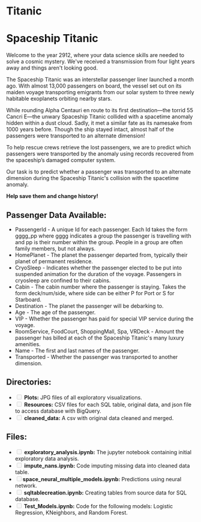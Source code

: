 # Titanic
<h1>Spaceship Titanic</h1>

<p>Welcome to the year 2912, where your data science skills are needed to solve a cosmic mystery. We've received a transmission from four light years away and things aren't looking good.</p>

<p>The Spaceship Titanic was an interstellar passenger liner launched a month ago. With almost 13,000 passengers on board, the vessel set out on its maiden voyage transporting emigrants from our solar system to three newly habitable exoplanets orbiting nearby stars.</p>

<p>While rounding Alpha Centauri en route to its first destination—the torrid 55 Cancri E—the unwary Spaceship Titanic collided with a spacetime anomaly hidden within a dust cloud. Sadly, it met a similar fate as its namesake from 1000 years before. Though the ship stayed intact, almost half of the passengers were transported to an alternate dimension!</p>

<p>To help rescue crews retrieve the lost passengers, we are to predict which passengers were transported by the anomaly using records recovered from the spaceship’s damaged computer system.</p>

<p>Our task is to predict whether a passenger was transported to an alternate dimension during the Spaceship Titanic's collision with the spacetime anomaly.</p>

<p><strong>Help save them and change history!</strong></p>

<h2>Passenger Data Available:</h2>
<ul>
  <li>PassengerId - A unique Id for each passenger. Each Id takes the form gggg_pp where gggg indicates a group the passenger is travelling with and pp is their number within the group. People in a group are often family members, but not always.</li>
  <li>HomePlanet - The planet the passenger departed from, typically their planet of permanent residence.</li>
  <li>CryoSleep - Indicates whether the passenger elected to be put into suspended animation for the duration of the voyage. Passengers in cryosleep are confined to their cabins.</li>
  <li>Cabin - The cabin number where the passenger is staying. Takes the form deck/num/side, where side can be either P for Port or S for Starboard.</li>
  <li>Destination - The planet the passenger will be debarking to.</li>
  <li>Age - The age of the passenger.</li>
  <li>VIP - Whether the passenger has paid for special VIP service during the voyage.</li>
  <li>RoomService, FoodCourt, ShoppingMall, Spa, VRDeck - Amount the passenger has billed at each of the Spaceship Titanic's many luxury amenities.</li>
  <li>Name - The first and last names of the passenger.</li>
  <li>Transported - Whether the passenger was transported to another dimension.</li>
</ul>

<h2>Directories:</h2>
<ul>
  <li><input type="checkbox" disabled> <b>Plots:</b> JPG files of all exploratory visualizations.</li>
  <li><input type="checkbox" disabled> <b>Resources:</b> CSV files for each SQL table, original data, and json file to access database with BigQuery.</li>
  <li><input type="checkbox" disabled> <b>cleaned_data:</b> A csv with original data cleaned and merged.</li>
</ul>

<h2>Files:</h2>
<ul>
  <li><input type="checkbox" disabled> <b>exploratory_analysis.ipynb:</b> The jupyter notebook containing initial exploratory data analysis.</li>
  <li><input type="checkbox" disabled> <b>impute_nans.ipynb:</b> Code imputing missing data into cleaned data table.</li>
  <li><input type="checkbox" disabled><b>space_neural_multiple_models.ipynb:</b> Predictions using neural network.</li>
  <li><input type="checkbox" disabled><b> sqltablecreation.ipynb:</b> Creating tables from source data for SQL database.</li>
    <li><input type="checkbox" disabled><b> Test_Models.ipynb:</b> Code for the following models: Logistic Regression, KNeighbors, and Random Forest.</li>
